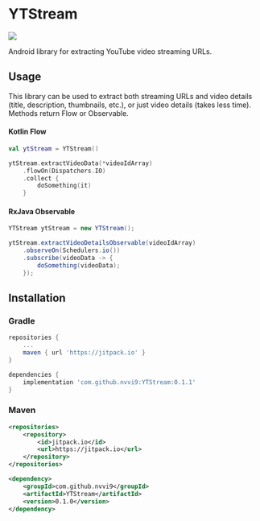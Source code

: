 # YTStream
[![](https://jitpack.io/v/nvvi9/YTStream.svg)](https://jitpack.io/#nvvi9/YTStream)

Android library for extracting YouTube video streaming URLs.

## Usage
This library can be used to extract both streaming URLs and video details (title, description, thumbnails, etc.), or just video details (takes less time).
Methods return Flow or Observable.
#### Kotlin Flow
```kotlin
val ytStream = YTStream()

ytStream.extractVideoData(*videoIdArray)
    .flowOn(Dispatchers.IO)
    .collect {
        doSomething(it)
    }
```
#### RxJava Observable
```java
YTStream ytStream = new YTStream();

ytStream.extractVideoDetailsObservable(videoIdArray)
    .observeOn(Schedulers.io())
    .subscribe(videoData -> {
        doSomething(videoData);
    });
```
## Installation
### Gradle
```groovy
repositories {
    ...
    maven { url 'https://jitpack.io' }
}

dependencies {
    implementation 'com.github.nvvi9:YTStream:0.1.1'
}
```
### Maven
```xml
<repositories>
    <repository>
        <id>jitpack.io</id>
        <url>https://jitpack.io</url>
    </repository>
</repositories>

<dependency>
    <groupId>com.github.nvvi9</groupId>
    <artifactId>YTStream</artifactId>
    <version>0.1.0</version>
</dependency>
```